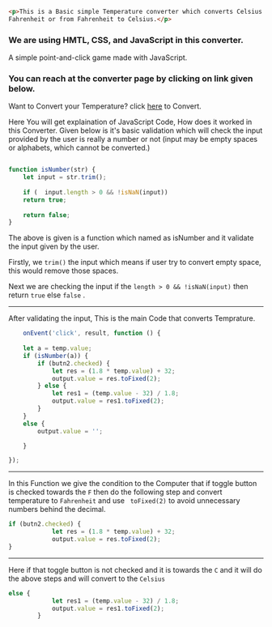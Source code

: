```HTML 
<p>This is a Basic simple Temperature converter which converts Celsius to
Fahrenheit or from Fahrenheit to Celsius.</p>
```
### We are using HMTL, CSS, and JavaScript in this converter.

A simple point-and-click game made with JavaScript.

### You can reach at the converter page by clicking on link given below.

Want to Convert your Temperature? click [here](https://chamanbawa.github.io/converter/) to Convert.

Here You will get explaination of JavaScript Code, How does it worked in this Converter.
Given below is it's basic validation which will check the input provided by the user is really a number or not (input may be empty spaces or alphabets, which cannot be converted.)

```JavaScript

function isNumber(str) {
    let input = str.trim();
    
    if (  input.length > 0 && !isNaN(input))
    return true;
    
    return false;
} 
```
The above is given is a function which named as isNumber and it validate the input given by the user.

Firstly, we ``` trim() ``` the input which means if user try to convert empty space, this would remove those spaces.

Next we are checking the input if the ``` length > 0 && !isNaN(input) ``` then return ``` true ``` else ``` false ``` .


---
After validating the input, This is the main Code that converts Temprature. 
```JavaScript
    onEvent('click', result, function () {
    
    let a = temp.value;
    if (isNumber(a)) {
        if (butn2.checked) {
            let res = (1.8 * temp.value) + 32;
            output.value = res.toFixed(2);
        } else {
            let res1 = (temp.value - 32) / 1.8;
            output.value = res1.toFixed(2);
        }
    }
    else {
        output.value = '';

    }

});

```
---


In this Function we give the condition to the Computer that if toggle button is checked towards the ```F``` then do the following step and convert temperature to ```Fahrenheit``` and use ``` toFixed(2)``` to avoid unnecessary numbers behind the decimal.

``` JavaScript
if (butn2.checked) {
            let res = (1.8 * temp.value) + 32;
            output.value = res.toFixed(2);
}

```
---

Here if that toggle button is not checked and it is towards the ``` C ``` and it will do the above steps and will convert to the ``` Celsius ```  

``` JavaScript 
else {
            let res1 = (temp.value - 32) / 1.8;
            output.value = res1.toFixed(2);
        }
```



